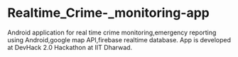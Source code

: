 # Realtime_Crime-_monitoring-app
Android application  for real time crime monitoring,emergency reporting using Android,google map API,firebase realtime database. App is developed at DevHack 2.0 Hackathon at IIT Dharwad.

